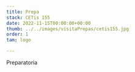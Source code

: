 ```yaml
---
title: Prepa
stack: CETis 155
date: 2022-11-15T00:00:00+00:00
thumb: ../../images/visitaPrepas/cetis155.jpg
order: 1
tam: logo

---
```

Preparatoria